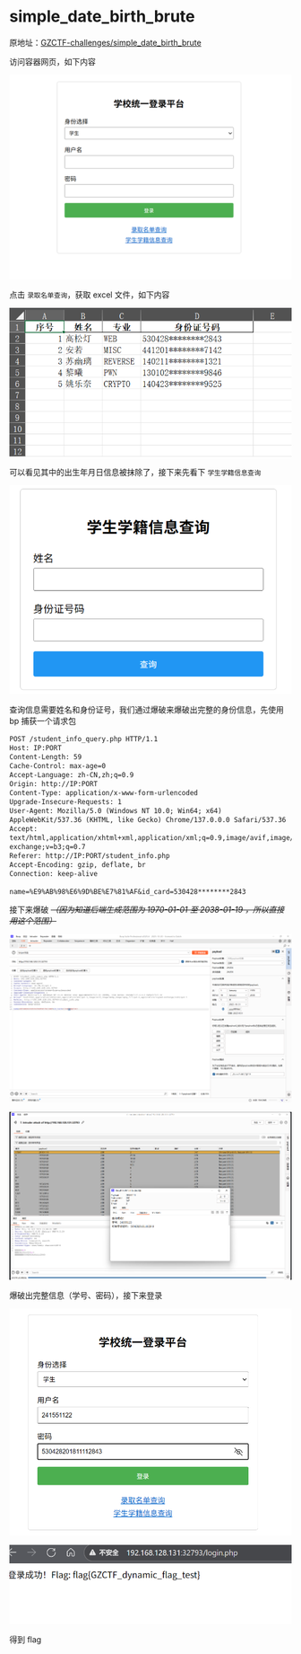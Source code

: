 # simple_date_birth_brute

原地址：[GZCTF-challenges/simple_date_birth_brute](https://github.com/DeadlyUtopia/GZCTF-challenges/tree/main/simple_date_birth_brute)

访问容器网页，如下内容

![image-20251031123515054](assets/image-20251031123515054.png)

点击 `录取名单查询`，获取 excel 文件，如下内容

![image-20251031233319694](assets/image-20251031233319694.png)

可以看见其中的出生年月日信息被抹除了，接下来先看下 `学生学籍信息查询`

![image-20251031233444715](assets/image-20251031233444715.png)

查询信息需要姓名和身份证号，我们通过爆破来爆破出完整的身份信息，先使用 bp 捕获一个请求包

```http
POST /student_info_query.php HTTP/1.1
Host: IP:PORT
Content-Length: 59
Cache-Control: max-age=0
Accept-Language: zh-CN,zh;q=0.9
Origin: http://IP:PORT
Content-Type: application/x-www-form-urlencoded
Upgrade-Insecure-Requests: 1
User-Agent: Mozilla/5.0 (Windows NT 10.0; Win64; x64) AppleWebKit/537.36 (KHTML, like Gecko) Chrome/137.0.0.0 Safari/537.36
Accept: text/html,application/xhtml+xml,application/xml;q=0.9,image/avif,image/webp,image/apng,*/*;q=0.8,application/signed-exchange;v=b3;q=0.7
Referer: http://IP:PORT/student_info.php
Accept-Encoding: gzip, deflate, br
Connection: keep-alive

name=%E9%AB%98%E6%9D%BE%E7%81%AF&id_card=530428********2843
```

接下来爆破 *~~（因为知道后端生成范围为 1970-01-01 至 2038-01-19 ，所以直接用这个范围）~~*

![image-20251031234039501](assets/image-20251031234039501.png)

![image-20251031234444785](assets/image-20251031234444785.png)

爆破出完整信息（学号、密码），接下来登录

![image-20251031234619467](assets/image-20251031234619467.png)

![image-20251031234633979](assets/image-20251031234633979.png)


得到 flag
